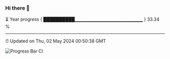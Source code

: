 ### Hi there 👋

⏳ Year progress { ██████████▁▁▁▁▁▁▁▁▁▁▁▁▁▁▁▁▁▁▁▁ } 33.34 %

---

⏰ Updated on Thu, 02 May 2024 00:50:38 GMT

![Progress Bar CI](https://github.com/liununu/liununu/workflows/Progress%20Bar%20CI/badge.svg)
